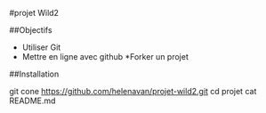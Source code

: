 #projet Wild2

##Objectifs

* Utiliser Git
* Mettre en ligne avec github
*Forker un projet

##Installation

git cone https://github.com/helenavan/projet-wild2.git
cd projet
cat README.md

